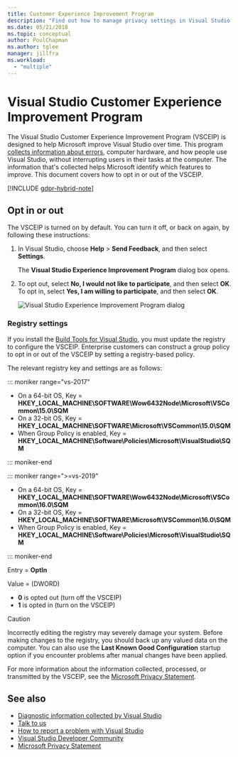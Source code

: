 ```yaml
---
title: Customer Experience Improvement Program
description: "Find out how to manage privacy settings in Visual Studio."
ms.date: 05/21/2018
ms.topic: conceptual
author: PoulChapman
ms.author: tglee
manager: jillfra
ms.workload:
  - "multiple"
---
```

# Visual Studio Customer Experience Improvement Program

The Visual Studio Customer Experience Improvement Program (VSCEIP) is designed to help Microsoft improve Visual Studio over time. This program [collects information about errors](../ide/diagnostic-data-collection.md), computer hardware, and how people use Visual Studio, without interrupting users in their tasks at the computer. The information that's collected helps Microsoft identify which features to improve. This document covers how to opt in or out of the VSCEIP.

[!INCLUDE [gdpr-hybrid-note](../misc/includes/gdpr-hybrid-note.md)]

## Opt in or out

The VSCEIP is turned on by default. You can turn it off, or back on again, by following these instructions:

1. In Visual Studio, choose **Help** > **Send Feedback**, and then select **Settings**.

   The **Visual Studio Experience Improvement Program** dialog box opens.

1. To opt out, select **No, I would not like to participate**, and then select **OK**. To opt in, select **Yes, I am willing to participate**, and then select **OK**.

   ![Visual Studio Experience Improvement Program dialog](media/experience-improvement-program.png)

### Registry settings

If you install the [Build Tools for Visual Studio](https://visualstudio.microsoft.com/downloads/#build-tools-for-visual-studio-2017), you must update the registry to configure the VSCEIP. Enterprise customers can construct a group policy to opt in or out of the VSCEIP by setting a registry-based policy.

The relevant registry key and settings are as follows:

::: moniker range="vs-2017"

- On a 64-bit OS, Key = **HKEY_LOCAL_MACHINE\SOFTWARE\Wow6432Node\Microsoft\VSCommon\15.0\SQM**
- On a 32-bit OS, Key = **HKEY_LOCAL_MACHINE\SOFTWARE\Microsoft\VSCommon\15.0\SQM**
- When Group Policy is enabled, Key = **HKEY_LOCAL_MACHINE\Software\Policies\Microsoft\VisualStudio\SQM**

::: moniker-end

::: moniker range=">=vs-2019"

- On a 64-bit OS, Key = **HKEY_LOCAL_MACHINE\SOFTWARE\Wow6432Node\Microsoft\VSCommon\16.0\SQM**
- On a 32-bit OS, Key = **HKEY_LOCAL_MACHINE\SOFTWARE\Microsoft\VSCommon\16.0\SQM**
- When Group Policy is enabled, Key = **HKEY_LOCAL_MACHINE\Software\Policies\Microsoft\VisualStudio\SQM**

::: moniker-end

Entry = **OptIn**

Value = (DWORD)

- **0** is opted out (turn off the VSCEIP)
- **1** is opted in (turn on the VSCEIP)

> [!CAUTION]
> Incorrectly editing the registry may severely damage your system. Before making changes to the registry, you should back up any valued data on the computer. You can also use the **Last Known Good Configuration** startup option if you encounter problems after manual changes have been applied.

For more information about the information collected, processed, or transmitted by the VSCEIP, see the [Microsoft Privacy Statement](https://privacy.microsoft.com/privacystatement).

## See also

* [Diagnostic information collected by Visual Studio](diagnostic-data-collection.md)
* [Talk to us](../ide/talk-to-us.md)
* [How to report a problem with Visual Studio](../ide/how-to-report-a-problem-with-visual-studio.md)
* [Visual Studio Developer Community](https://developercommunity.visualstudio.com/)
* [Microsoft Privacy Statement](https://privacy.microsoft.com/privacystatement)
